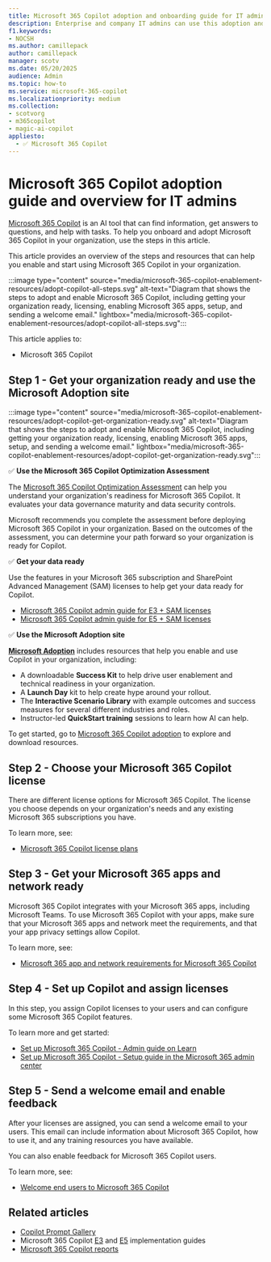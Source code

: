 ```yaml
---
title: Microsoft 365 Copilot adoption and onboarding guide for IT admins
description: Enterprise and company IT admins can use this adoption and onboarding guide to allow Microsoft 365 Copilot in their organization. This guide provides an overview, including getting your data ready, choosing a license, setting up Microsoft 365 apps and network, assigning Copilot licenses, and sending a welcome email to users.
f1.keywords:
- NOCSH
ms.author: camillepack
author: camillepack
manager: scotv
ms.date: 05/20/2025
audience: Admin
ms.topic: how-to
ms.service: microsoft-365-copilot
ms.localizationpriority: medium
ms.collection: 
- scotvorg
- m365copilot
- magic-ai-copilot
appliesto:
  - ✅ Microsoft 365 Copilot
---
```


# Microsoft 365 Copilot adoption guide and overview for IT admins

[Microsoft 365 Copilot](microsoft-365-copilot-overview.md) is an AI tool that can find information, get answers to questions, and help with tasks. To help you onboard and adopt Microsoft 365 Copilot in your organization, use the steps in this article.

This article provides an overview of the steps and resources that can help you enable and start using Microsoft 365 Copilot in your organization.

:::image type="content" source="media/microsoft-365-copilot-enablement-resources/adopt-copilot-all-steps.svg" alt-text="Diagram that shows the steps to adopt and enable Microsoft 365 Copilot, including getting your organization ready, licensing, enabling Microsoft 365 apps, setup, and sending a welcome email." lightbox="media/microsoft-365-copilot-enablement-resources/adopt-copilot-all-steps.svg":::

This article applies to:

- Microsoft 365 Copilot

## Step 1 - Get your organization ready and use the Microsoft Adoption site

:::image type="content" source="media/microsoft-365-copilot-enablement-resources/adopt-copilot-get-organization-ready.svg" alt-text="Diagram that shows the steps to adopt and enable Microsoft 365 Copilot, including getting your organization ready, licensing, enabling Microsoft 365 apps, setup, and sending a welcome email." lightbox="media/microsoft-365-copilot-enablement-resources/adopt-copilot-get-organization-ready.svg":::

✅ **Use the Microsoft 365 Copilot Optimization Assessment**

The [Microsoft 365 Copilot Optimization Assessment](https://www.microsoft.com/solutionassessments/) can help you understand your organization's readiness for Microsoft 365 Copilot. It evaluates your data governance maturity and data security controls.

Microsoft recommends you complete the assessment before deploying Microsoft 365 Copilot in your organization. Based on the outcomes of the assessment, you can determine your path forward so your organization is ready for Copilot.

✅ **Get your data ready**

Use the features in your Microsoft 365 subscription and SharePoint Advanced Management (SAM) licenses to help get your data ready for Copilot.

- [Microsoft 365 Copilot admin guide for E3 + SAM licenses](microsoft-365-copilot-e3-guide.md)
- [Microsoft 365 Copilot admin guide for E5 + SAM licenses](microsoft-365-copilot-e5-guide.md)

✅ **Use the Microsoft Adoption site**

**[Microsoft Adoption](https://adoption.microsoft.com/copilot)** includes resources that help you enable and use Copilot in your organization, including:

- A downloadable **Success Kit** to help drive user enablement and technical readiness in your organization.
- A **Launch Day** kit to help create hype around your rollout.
- The **Interactive Scenario Library** with example outcomes and success measures for several different industries and roles.
- Instructor-led **QuickStart training** sessions to learn how AI can help.

To get started, go to [Microsoft 365 Copilot adoption](https://adoption.microsoft.com/copilot) to explore and download resources.

## Step 2 - Choose your Microsoft 365 Copilot license

There are different license options for Microsoft 365 Copilot. The license you choose depends on your organization's needs and any existing Microsoft 365 subscriptions you have.

To learn more, see:

- [Microsoft 365 Copilot license plans](microsoft-365-copilot-licensing.md)

## Step 3 - Get your Microsoft 365 apps and network ready

Microsoft 365 Copilot integrates with your Microsoft 365 apps, including Microsoft Teams. To use Microsoft 365 Copilot with your apps, make sure that your Microsoft 365 apps and network meet the requirements, and that your app privacy settings allow Copilot.

To learn more, see:

- [Microsoft 365 app and network requirements for Microsoft 365 Copilot](microsoft-365-copilot-requirements.md)

## Step 4 - Set up Copilot and assign licenses

In this step, you assign Copilot licenses to your users and can configure some Microsoft 365 Copilot features.

To learn more and get started:

- [Set up Microsoft 365 Copilot - Admin guide on Learn](microsoft-365-copilot-setup.md)
- [Set up Microsoft 365 Copilot - Setup guide in the Microsoft 365 admin center](https://admin.microsoft.com/Adminportal/Home?Q=learndocs#/modernonboarding/microsoft365copilotsetupguide)

## Step 5 - Send a welcome email and enable feedback

After your licenses are assigned, you can send a welcome email to your users. This email can include information about Microsoft 365 Copilot, how to use it, and any training resources you have available.

You can also enable feedback for Microsoft 365 Copilot users.

To learn more, see:

- [Welcome end users to Microsoft 365 Copilot](microsoft-365-copilot-enable-users.md)

## Related articles

- [Copilot Prompt Gallery](copilot-prompt-gallery.md)
- Microsoft 365 Copilot [E3](microsoft-365-copilot-e3-guide.md) and [E5](microsoft-365-copilot-e5-guide.md) implementation guides
- [Microsoft 365 Copilot reports](microsoft-365-copilot-reports-for-admins.md)
